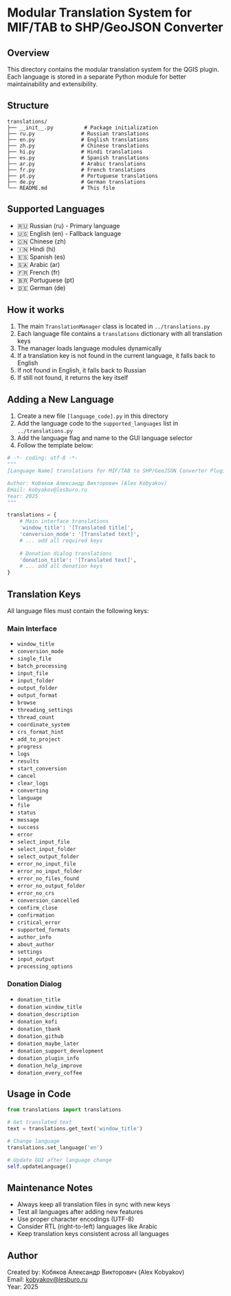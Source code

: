 # Modular Translation System for MIF/TAB to SHP/GeoJSON Converter

## Overview
This directory contains the modular translation system for the QGIS plugin. Each language is stored in a separate Python module for better maintainability and extensibility.

## Structure
```
translations/
├── __init__.py          # Package initialization
├── ru.py               # Russian translations
├── en.py               # English translations
├── zh.py               # Chinese translations
├── hi.py               # Hindi translations
├── es.py               # Spanish translations
├── ar.py               # Arabic translations
├── fr.py               # French translations
├── pt.py               # Portuguese translations
├── de.py               # German translations
└── README.md           # This file
```

## Supported Languages
- 🇷🇺 Russian (ru) - Primary language
- 🇺🇸 English (en) - Fallback language
- 🇨🇳 Chinese (zh)
- 🇮🇳 Hindi (hi)
- 🇪🇸 Spanish (es)
- 🇸🇦 Arabic (ar)
- 🇫🇷 French (fr)
- 🇧🇷 Portuguese (pt)
- 🇩🇪 German (de)

## How it works
1. The main `TranslationManager` class is located in `../translations.py`
2. Each language file contains a `translations` dictionary with all translation keys
3. The manager loads language modules dynamically
4. If a translation key is not found in the current language, it falls back to English
5. If not found in English, it falls back to Russian
6. If still not found, it returns the key itself

## Adding a New Language

1. Create a new file `[language_code].py` in this directory
2. Add the language code to the `supported_languages` list in `../translations.py`
3. Add the language flag and name to the GUI language selector
4. Follow the template below:

```python
# -*- coding: utf-8 -*-
"""
[Language Name] translations for MIF/TAB to SHP/GeoJSON Converter Plugin

Author: Кобяков Александр Викторович (Alex Kobyakov)
Email: kobyakov@lesburo.ru
Year: 2025
"""

translations = {
    # Main interface translations
    'window_title': '[Translated title]',
    'conversion_mode': '[Translated text]',
    # ... add all required keys
    
    # Donation dialog translations
    'donation_title': '[Translated text]',
    # ... add all donation keys
}
```

## Translation Keys

All language files must contain the following keys:

### Main Interface
- `window_title`
- `conversion_mode`
- `single_file`
- `batch_processing`
- `input_file`
- `input_folder`
- `output_folder`
- `output_format`
- `browse`
- `threading_settings`
- `thread_count`
- `coordinate_system`
- `crs_format_hint`
- `add_to_project`
- `progress`
- `logs`
- `results`
- `start_conversion`
- `cancel`
- `clear_logs`
- `converting`
- `language`
- `file`
- `status`
- `message`
- `success`
- `error`
- `select_input_file`
- `select_input_folder`
- `select_output_folder`
- `error_no_input_file`
- `error_no_input_folder`
- `error_no_files_found`
- `error_no_output_folder`
- `error_no_crs`
- `conversion_cancelled`
- `confirm_close`
- `confirmation`
- `critical_error`
- `supported_formats`
- `author_info`
- `about_author`
- `settings`
- `input_output`
- `processing_options`

### Donation Dialog
- `donation_title`
- `donation_window_title`
- `donation_description`
- `donation_kofi`
- `donation_tbank`
- `donation_github`
- `donation_maybe_later`
- `donation_support_development`
- `donation_plugin_info`
- `donation_help_improve`
- `donation_every_coffee`

## Usage in Code

```python
from translations import translations

# Get translated text
text = translations.get_text('window_title')

# Change language
translations.set_language('en')

# Update GUI after language change
self.updateLanguage()
```

## Maintenance Notes

- Always keep all translation files in sync with new keys
- Test all languages after adding new features
- Use proper character encodings (UTF-8)
- Consider RTL (right-to-left) languages like Arabic
- Keep translation keys consistent across all languages

## Author

Created by: Кобяков Александр Викторович (Alex Kobyakov)  
Email: kobyakov@lesburo.ru  
Year: 2025
